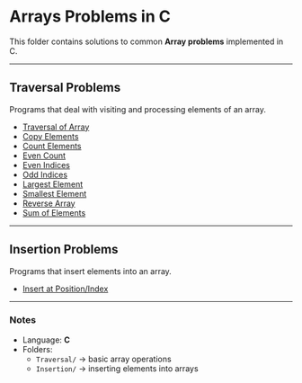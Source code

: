 # Arrays Problems in C  

This folder contains solutions to common **Array problems** implemented in C. 

---

## Traversal Problems  
Programs that deal with visiting and processing elements of an array.  

- [Traversal of Array](Arrays/Traversal/traversal.c)  
- [Copy Elements](Arrays/Traversal/copyElements.c)  
- [Count Elements](Arrays/Traversal/countElements.c)  
- [Even Count](Arrays/Traversal/evenCount.c)  
- [Even Indices](Arrays/Traversal/evenIndeces.c)  
- [Odd Indices](Arrays/Traversal/oddIndeces.c)  
- [Largest Element](Arrays/Traversal/largestElement.c)  
- [Smallest Element](Arrays/Traversal/smallestElement.c)  
- [Reverse Array](Arrays/Traversal/reverse.c)  
- [Sum of Elements](Arrays/Traversal/sum.c)  

---

## Insertion Problems  
Programs that insert elements into an array.  

- [Insert at Position/Index](Arrays/Insertion/1insertion.c)  

---

### Notes  
- Language: **C**  
- Folders:  
  - `Traversal/` → basic array operations  
  - `Insertion/` → inserting elements into arrays  

